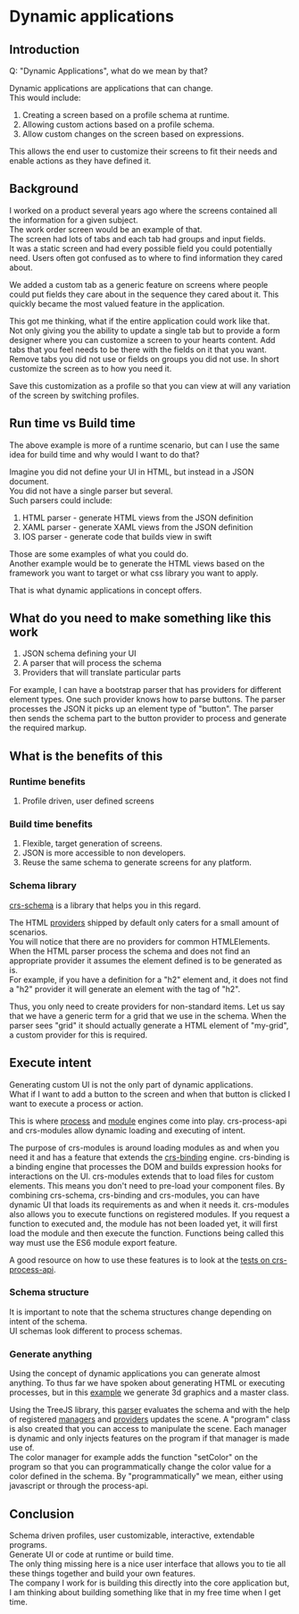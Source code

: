 # Dynamic applications

## Introduction
Q: "Dynamic Applications", what do we mean by that?

Dynamic applications are applications that can change.  
This would include:

1. Creating a screen based on a profile schema at runtime.
1. Allowing custom actions based on a profile schema.
1. Allow custom changes on the screen based on expressions.

This allows the end user to customize their screens to fit their needs and enable actions as they have defined it.

## Background 

I worked on a product several years ago where the screens contained all the information for a given subject.  
The work order screen would be an example of that.  
The screen had lots of tabs and each tab had groups and input fields.  
It was a static screen and had every possible field you could potentially need.
Users often got confused as to where to find information they cared about.

We added a custom tab as a generic feature on screens where people could put fields they care about in the sequence they cared about it.
This quickly became the most valued feature in the application.

This got me thinking, what if the entire application could work like that.  
Not only giving you the ability to update a single tab but to provide a form designer where you can customize a screen to your hearts content.
Add tabs that you feel needs to be there with the fields on it that you want.
Remove tabs you did not use or fields on groups you did not use.
In short customize the screen as to how you need it.

Save this customization as a profile so that you can view at will any variation of the screen by switching profiles.

## Run time vs Build time
The above example is more of a runtime scenario, but can I use the same idea for build time and why would I want to do that?

Imagine you did not define your UI in HTML, but instead in a JSON document.  
You did not have a single parser but several.  
Such parsers could include:

1. HTML parser - generate HTML views from the JSON definition
1. XAML parser - generate XAML views from the JSON definition
1. IOS parser - generate code that builds view in swift

Those are some examples of what you could do.  
Another example would be to generate the HTML views based on the framework you want to target or what css library you want to apply.

That is what dynamic applications in concept offers.

## What do you need to make something like this work

1. JSON schema defining your UI
1. A parser that will process the schema
1. Providers that will translate particular parts

For example, I can have a bootstrap parser that has providers for different element types.
One such provider knows how to parse buttons. The parser processes the JSON it picks up an element type of "button".
The parser then sends the schema part to the button provider to process and generate the required markup.

## What is the benefits of this

### Runtime benefits
1. Profile driven, user defined screens
   
### Build time benefits
1. Flexible, target generation of screens.
1. JSON is more accessible to non developers. 
1. Reuse the same schema to generate screens for any platform.

### Schema library
[crs-schema](https://github.com/caperaven/crs-schema) is a library that helps you in this regard.

The HTML [providers](https://github.com/caperaven/crs-schema/tree/master/src/html/providers) shipped by default only caters for a small amount of scenarios.  
You will notice that there are no providers for common HTMLElements.  
When the HTML parser process the schema and does not find an appropriate provider it assumes the element defined is to be generated as is.  
For example, if you have a definition for a "h2" element and, it does not find a "h2" provider it will generate an element with the tag of "h2".

Thus, you only need to create providers for non-standard items.
Let us say that we have a generic term for a grid that we use in the schema.
When the parser sees "grid" it should actually generate a HTML element of "my-grid", a custom provider for this is required.

## Execute intent
Generating custom UI is not the only part of dynamic applications.  
What if I want to add a button to the screen and when that button is clicked I want to execute a process or action.

This is where [process](https://github.com/caperaven/crs-process-api) and [module](https://github.com/caperaven/crs-modules) engines come into play.
crs-process-api and crs-modules allow dynamic loading and executing of intent.

The purpose of crs-modules is around loading modules as and when you need it and has a feature that extends the [crs-binding](https://github.com/caperaven/crs-binding) engine.
crs-binding is a binding engine that processes the DOM and builds expression hooks for interactions on the UI. crs-modules extends that to load files for custom elements.
This means you don't need to pre-load your component files. By combining crs-schema, crs-binding and crs-modules, you can have dynamic UI that loads its requirements as and when it needs it.
crs-modules also allows you to execute functions on registered modules. If you request a function to executed and, the module has not been loaded yet, it will first load the module and then execute the function.
Functions being called this way must use the ES6 module export feature.

A good resource on how to use these features is to look at the [tests on crs-process-api](https://github.com/caperaven/crs-process-api/tree/master/test/action-systems-tests).

### Schema structure
It is important to note that the schema structures change depending on intent of the schema.  
UI schemas look different to process schemas.

### Generate anything
Using the concept of dynamic applications you can generate almost anything.
To thus far we have spoken about generating HTML or executing processes, but in this [example](https://github.com/caperaven/crs-components/blob/master/app/graphics-program/schema.js) we generate 3d graphics and a master class.

Using the TreeJS library, this [parser](https://github.com/caperaven/crs-components/blob/master/src/gfx-providers/graphics-parser.js) evaluates the schema and with the help of registered [managers](https://github.com/caperaven/crs-components/tree/master/src/gfx-providers/managers) and [providers](https://github.com/caperaven/crs-components/tree/master/src/gfx-providers/providers) updates the scene.
A "program" class is also created that you can access to manipulate the scene.
Each manager is dynamic and only injects features on the program if that manager is made use of.  
The color manager for example adds the function "setColor" on the program so that you can programmatically change the color value for a color defined in the schema.
By "programmatically" we mean, either using javascript or through the process-api.

## Conclusion
Schema driven profiles, user customizable, interactive, extendable programs.  
Generate UI or code at runtime or build time.  
The only thing missing here is a nice user interface that allows you to tie all these things together and build your own features.  
The company I work for is building this directly into the core application but, I am thinking about building something like that in my free time when I get time.
